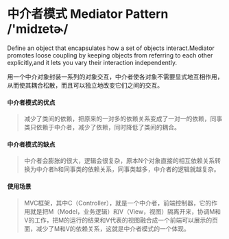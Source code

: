 # 中介者模式 Mediator Pattern /'midɪetɚ/ 

Define an object that encapsulates how a set of objects interact.Mediator promotes loose coupling by keeping objects from referring to each other
explicitly,and it lets you vary their interaction independently.

用一个中介对象封装一系列的对象交互，中介者使各对象不需要显式地互相作用，从而使其耦合松散，而且可以独立地改变它们之间的交互。

#### 中介者模式的优点
> 减少了类间的依赖，把原来的一对多的依赖关系变成了一对一的依赖，同事类只依赖于中介者，减少了依赖，同时降低了类间的耦合。
#### 中介者模式的缺点
> 中介者会膨胀的很大，逻辑会很复杂，原本N个对象直接的相互依赖关系转换为中介者h和同事类的依赖关系，同事类越多，中介者的逻辑就越复杂。
#### 使用场景
> MVC框架，其中C（Controller），就是一个中介者，前端控制器，它的作用就是把M（Model，业务逻辑）和V（View，视图）隔离开来，协调M和V的工作，把M的运行的结果和V代表的视图融合成一个前端可以展示的页面，减少了M和V的依赖关系，这就是中介者模式的一个体现。
